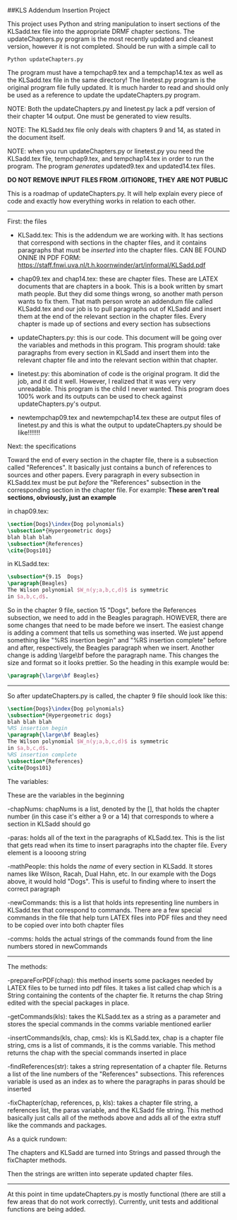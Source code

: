 ##KLS Addendum Insertion Project

This project uses Python and string manipulation to insert sections of the KLSadd.tex file into the appropriate DRMF chapter sections. The updateChapters.py program is the most recently updated and cleanest version, however it is not completed. Should be run with a simple call to 
```
Python updateChapters.py
```
The program must have a tempchap9.tex and a tempchap14.tex as well as the KLSadd.tex file in the same directory!
The linetest.py program is the original program file fully updated. It is much harder to read and should only be used as a reference to update the updateChapters.py program. 

NOTE: Both the updateChapters.py and linetest.py lack a pdf version of their chapter 14 output. One must be generated to view results. 

NOTE: The KLSadd.tex file only deals with chapters 9 and 14, as stated in the document itself.

NOTE: when you run updateChapters.py or linetest.py you need the KLSadd.tex file, tempchap9.tex, and tempchap14.tex in order to run the program. The program *generates* updated9.tex and updated14.tex files. 

**DO NOT REMOVE INPUT FILES FROM .GITIGNORE, THEY ARE NOT PUBLIC**

This is a roadmap of updateChapters.py. It will help explain every piece of code and exactly how everything works in relation to each other.


_______________________________________________________________________________


First: the files

 - KLSadd.tex: This is the addendum we are working with. It has sections that correspond with sections in the chapter files, and it contains paragraphs that must be *inserted* into the chapter files. CAN BE FOUND ONINE IN PDF FORM: https://staff.fnwi.uva.nl/t.h.koornwinder/art/informal/KLSadd.pdf

 - chap09.tex and chap14.tex: these are chapter files. These are LATEX documents that are chapters in a book. This is a book written by smart math people. But they did some things wrong, so another math person wants to fix them. That math person wrote an addendum file called KLSadd.tex and our job is to pull paragraphs out of KLSadd and insert them at the end of the relevant section in the chapter files. Every chapter is made up of sections and every section has subsections

 - updateChapters.py: this is our code. This document will be going over the variables and methods in this program. This program should: take paragraphs from every section in KLSadd and insert them into the relevant chapter file and into the relevant section within that chapter.

 - linetest.py: this abomination of code is the original program. It did the job, and it did it well. However, I realized that it was very very unreadable. This program is the child I never wanted. This program does 100% work and its outputs can be used to check against updateChapters.py's output.

 - newtempchap09.tex and newtempchap14.tex these are output files of linetest.py and this is what the output to updateChapters.py should be like!!!!!!!

Next: the specifications

Toward the end of every section in the chapter file, there is a subsection called "References". It basically just contains a bunch of references to sources and other papers. Every paragraph in every subsection in KLSadd.tex must be put *before* the "References" subsection in the corresponding section in the chapter file. For example:
**These aren't real sections, obviously, just an example**

in chap09.tex:
```latex
\section{Dogs}\index{Dog polynomials}
\subsection*{Hypergeometric dogs}
blah blah blah
\subsection*{References}
\cite{Dogs101}
```

in KLSadd.tex:

```latex
\subsection*{9.15  Dogs}
\paragraph{Beagles}
The Wilson polynomial $W_n(y;a,b,c,d)$ is symmetric
in $a,b,c,d$.
```

So in the chapter 9 file, section 15 "Dogs", before the References subsection, we need to add in the Beagles paragraph. HOWEVER, there are some changes that need to be made before we insert. The easiest change is adding a comment that tells us something was inserted. We just append something like "%RS insertion begin" and "%RS insertion complete" before and after, respectively, the Beagles paragraph when we insert. Another change is adding \large\bf before the paragraph name. This changes the size and format so it looks prettier. So the heading in this example would be:

```latex
\paragraph{\large\bf Beagles}
```
---

So after updateChapters.py is called, the chapter 9 file should look like this:

```latex
\section{Dogs}\index{Dog polynomials}
\subsection*{Hypergeometric dogs}
blah blah blah
%RS insertion begin
\paragraph{\large\bf Beagles}
The Wilson polynomial $W_n(y;a,b,c,d)$ is symmetric
in $a,b,c,d$.
%RS insertion complete
\subsection*{References}
\cite{Dogs101}
```

The variables:

These are the variables in the beginning

-chapNums: chapNums is a list, denoted by the [], that holds the chapter number (in this case it's either a 9 or a 14) that corresponds to where a section in KLSadd should go

-paras: holds all of the text in the paragraphs of KLSadd.tex. This is the list that gets read when its time to insert paragraphs into the chapter file. Every element is a loooong string

-mathPeople: this holds the *name* of every section in KLSadd. It stores names like Wilson, Racah, Dual Hahn, etc. In our example with the Dogs above, it would hold "Dogs". This is useful to finding where to insert the correct paragraph

-newCommands: this is a list that holds ints representing line numbers in KLSadd.tex that correspond to commands. There are a few special commands in the file that help turn LATEX files into PDF files and they need to be copied over into both chapter files

-comms: holds the actual strings of the commands found from the line numbers stored in newCommands

---

The methods:

-prepareForPDF(chap): this method inserts some packages needed by LATEX files to be turned into pdf files. It takes a list called chap which is a String containing the contents of the chapter fie. It returns the chap String edited with the special packages in place.

-getCommands(kls): takes the KLSadd.tex as a string as a parameter and stores the special commands in the comms variable mentioned earlier

-insertCommands(kls, chap, cms): kls is KLSadd.tex, chap is a chapter file string, cms is a list of commands, it is the comms variable. This method returns the chap with the special commands inserted in place

-findReferences(str): takes a string representation of a chapter file. Returns a list of the line numbers of the "References" subsections. This references variable is used as an index as to where the paragraphs in paras should be inserted

-fixChapter(chap, references, p, kls): takes a chapter file string, a references list, the paras variable, and the KLSadd file string. This method basically just calls all of the methods above and adds all of the extra stuff like the commands and packages.




As a quick rundown:

The chapters and KLSadd are turned into Strings and passed through the fixChapter methods.

Then the strings are written into seperate updated chapter files.

---

At this point in time updateChapters.py is mostly functional (there are still a few areas that do not work correctly). Currently, unit tests and additional functions are being added.


